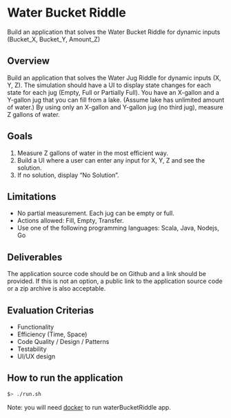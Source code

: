 # Water Bucket Riddle

Build an application that solves the Water Bucket Riddle for dynamic inputs (Bucket_X, Bucket_Y, Amount_Z)


## Overview

Build an application that solves the Water Jug Riddle for dynamic inputs (X, Y, Z). The simulation
should have a UI to display state changes for each state for each jug (Empty, Full or Partially Full).
You have an X-gallon and a Y-gallon jug that you can fill from a lake. (Assume lake has unlimited
amount of water.) By using only an X-gallon and Y-gallon jug (no third jug), measure Z gallons of
water.

## Goals

1. Measure Z gallons of water in the most efficient way.
2. Build a UI where a user can enter any input for X, Y, Z and see the solution.
3. If no solution, display “No Solution”.

## Limitations

- No partial measurement. Each jug can be empty or full.
- Actions allowed: Fill, Empty, Transfer.
- Use one of the following programming languages: Scala, Java, Nodejs, Go

## Deliverables

The application source code should be on Github and a link should be provided. If this is not an
option, a public link to the application source code or a zip archive is also acceptable.

## Evaluation Criterias

- Functionality
- Efficiency (Time, Space)
- Code Quality / Design / Patterns
- Testability
- UI/UX design

## How to run the application

```bash
$> ./run.sh
```

Note: you will need [docker](https://www.docker.com/) to run waterBucketRiddle app.

